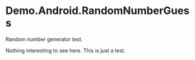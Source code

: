 # Demo.Android.RandomNumberGuess
Random number generator test.

Nothing interesting to see here.
This is just a test.
